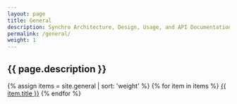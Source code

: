 ```yaml
---
layout: page
title: General
description: Synchro Architecture, Design, Usage, and API Documentation
permalink: /general/
weight: 1
---
```


## {{ page.description }}

{% assign items = site.general | sort: 'weight' %}
{% for item in items %}
  <a href="{{ site.baseurl }}{{ item.url }}">{{ item.title }}</a>
{% endfor %}
